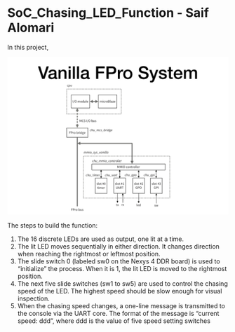 # SoC_Chasing_LED_Function - Saif Alomari

In this project, 

<img src='./pictures/file_hierarchy.jpg' width='800'>


The steps to build the function: 

1. The 16 discrete LEDs are used as output, one lit at a time.
2. The lit LED moves sequentially in either direction. It changes direction when reaching 
the rightmost or leftmost position.
3. The slide switch 0 (labeled sw0 on the Nexys 4 DDR board) is used to “initialize” the 
process. When it is 1, the lit LED is moved to the rightmost position.
4. The next five slide switches (sw1 to sw5) are used to control the chasing speed of the 
LED. The highest speed should be slow enough for visual inspection.
5. When the chasing speed changes, a one-line message is transmitted to the console via the 
UART core. The format of the message is “current speed: ddd”, where ddd is the value of 
five speed setting switches
